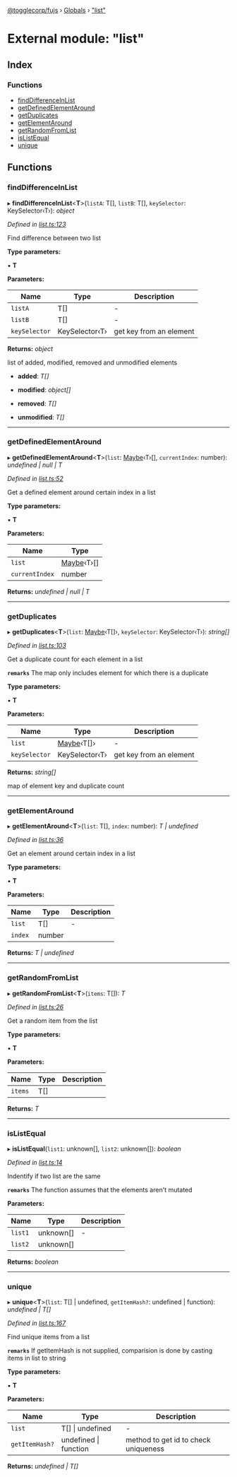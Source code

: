 [@togglecorp/fujs](../README.md) › [Globals](../globals.md) › ["list"](_list_.md)

# External module: "list"

## Index

### Functions

* [findDifferenceInList](_list_.md#finddifferenceinlist)
* [getDefinedElementAround](_list_.md#getdefinedelementaround)
* [getDuplicates](_list_.md#getduplicates)
* [getElementAround](_list_.md#getelementaround)
* [getRandomFromList](_list_.md#getrandomfromlist)
* [isListEqual](_list_.md#islistequal)
* [unique](_list_.md#unique)

## Functions

###  findDifferenceInList

▸ **findDifferenceInList**<**T**>(`listA`: T[], `listB`: T[], `keySelector`: KeySelector‹T›): *object*

*Defined in [list.ts:123](https://github.com/toggle-corp/fujs/blob/4664803/src/list.ts#L123)*

Find difference between two list

**Type parameters:**

▪ **T**

**Parameters:**

Name | Type | Description |
------ | ------ | ------ |
`listA` | T[] | - |
`listB` | T[] | - |
`keySelector` | KeySelector‹T› | get key from an element  |

**Returns:** *object*

list of added, modified, removed and unmodified elements

* **added**: *T[]*

* **modified**: *object[]*

* **removed**: *T[]*

* **unmodified**: *T[]*

___

###  getDefinedElementAround

▸ **getDefinedElementAround**<**T**>(`list`: [Maybe](_declarations_.md#maybe)‹T›[], `currentIndex`: number): *undefined | null | T*

*Defined in [list.ts:52](https://github.com/toggle-corp/fujs/blob/4664803/src/list.ts#L52)*

Get a defined element around certain index in a list

**Type parameters:**

▪ **T**

**Parameters:**

Name | Type |
------ | ------ |
`list` | [Maybe](_declarations_.md#maybe)‹T›[] |
`currentIndex` | number |

**Returns:** *undefined | null | T*

___

###  getDuplicates

▸ **getDuplicates**<**T**>(`list`: [Maybe](_declarations_.md#maybe)‹T[]›, `keySelector`: KeySelector‹T›): *string[]*

*Defined in [list.ts:103](https://github.com/toggle-corp/fujs/blob/4664803/src/list.ts#L103)*

Get a duplicate count for each element in a list

**`remarks`** 
The map only includes element for which there is a duplicate

**Type parameters:**

▪ **T**

**Parameters:**

Name | Type | Description |
------ | ------ | ------ |
`list` | [Maybe](_declarations_.md#maybe)‹T[]› | - |
`keySelector` | KeySelector‹T› | get key from an element  |

**Returns:** *string[]*

map of element key and duplicate count

___

###  getElementAround

▸ **getElementAround**<**T**>(`list`: T[], `index`: number): *T | undefined*

*Defined in [list.ts:36](https://github.com/toggle-corp/fujs/blob/4664803/src/list.ts#L36)*

Get an element around certain index in a list

**Type parameters:**

▪ **T**

**Parameters:**

Name | Type | Description |
------ | ------ | ------ |
`list` | T[] | - |
`index` | number |   |

**Returns:** *T | undefined*

___

###  getRandomFromList

▸ **getRandomFromList**<**T**>(`items`: T[]): *T*

*Defined in [list.ts:26](https://github.com/toggle-corp/fujs/blob/4664803/src/list.ts#L26)*

Get a random item from the list

**Type parameters:**

▪ **T**

**Parameters:**

Name | Type | Description |
------ | ------ | ------ |
`items` | T[] |   |

**Returns:** *T*

___

###  isListEqual

▸ **isListEqual**(`list1`: unknown[], `list2`: unknown[]): *boolean*

*Defined in [list.ts:14](https://github.com/toggle-corp/fujs/blob/4664803/src/list.ts#L14)*

Indentify if two list are the same

**`remarks`** 
The function assumes that the elements aren't mutated

**Parameters:**

Name | Type | Description |
------ | ------ | ------ |
`list1` | unknown[] | - |
`list2` | unknown[] |   |

**Returns:** *boolean*

___

###  unique

▸ **unique**<**T**>(`list`: T[] | undefined, `getItemHash?`: undefined | function): *undefined | T[]*

*Defined in [list.ts:167](https://github.com/toggle-corp/fujs/blob/4664803/src/list.ts#L167)*

Find unique items from a list

**`remarks`** 
If getItemHash is not supplied, comparision is done by casting items in list
to string

**Type parameters:**

▪ **T**

**Parameters:**

Name | Type | Description |
------ | ------ | ------ |
`list` | T[] &#124; undefined | - |
`getItemHash?` | undefined &#124; function | method to get id to check uniqueness  |

**Returns:** *undefined | T[]*
